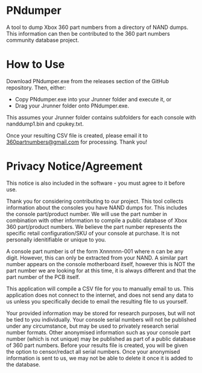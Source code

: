# PNdumper
A tool to dump Xbox 360 part numbers from a directory of NAND dumps. This information can then be contributed to the 360 part numbers community database project.

# How to Use
Download PNdumper.exe from the releases section of the GitHub repository. Then, either:
- Copy PNdumper.exe into your Jrunner folder and execute it, or
- Drag your Jrunner folder onto PNdumper.exe.

This assumes your Jrunner folder contains subfolders for each console with nanddump1.bin and cpukey.txt.

Once your resulting CSV file is created, please email it to 360partnumbers@gmail.com for processing. Thank you!

# Privacy Notice/Agreement
This notice is also included in the software - you must agree to it before use.

Thank you for considering contributing to our project. This tool collects information about the consoles you have NAND dumps for. This includes the console part/product number. We will use the part number in combination with other information to compile a public database of Xbox 360 part/product numbers. We believe the part number represents the specific retail configuration/SKU of your console at purchase. It is not personally idenitifiable or unique to you.

A console part number is of the form Xnnnnnn-001 where n can be any digit. However, this can only be extracted from your NAND. A similar part number appears on the console motherboard itself, however this is NOT the part number we are looking for at this time, it is always different and that the part number of the PCB itself.

This application will compile a CSV file for you to manually email to us. This application does not connect to the internet, and does not send any data to us unless you specifically decide to email the resulting file to us yourself.

Your provided information may be stored for research purposes, but will not be tied to you individually. Your console serial numbers will not be published under any circumstance, but may be used to privately research serial number formats. Other anonymised information such as your console part number (which is not unique) may be published as part of a public database of 360 part numbers. Before your results file is created, you will be given the option to censor/redact all serial numbers. Once your anonymised information is sent to us, we may not be able to delete it once it is added to the database.
